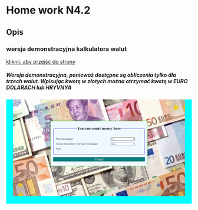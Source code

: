 # Home work N4.2
## Opis

### wersja demonstracyjna kalkulatora walut

[kliknij, aby przejść do strony] 

##### Wersja demonstracyjna, ponieważ dostępne są obliczenia tylko dla trzech walut. Wpisując kwotę w złotych można otrzymać kwotę w EURO DOLARACH lub HRYVNYA

![screen strony](https://github.com/1288812/Homepage4.2/blob/main/images/S%D1%81reen.png?raw=true)








[kliknij, aby przejść do strony]: <https://1288812.github.io/Homepage4.2/>
